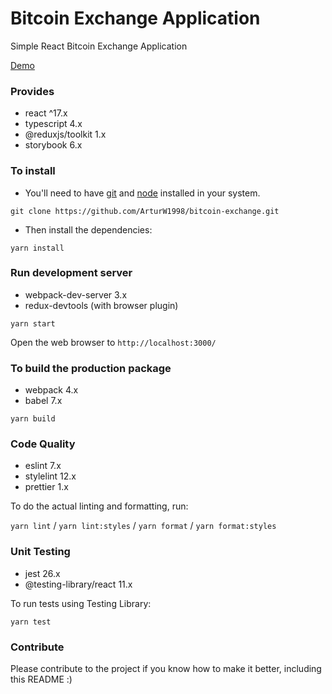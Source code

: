 # Bitcoin Exchange Application

Simple React Bitcoin Exchange Application

[Demo](https://arturw1998.github.io/bitcoin-exchange/index)

### Provides

- react ^17.x
- typescript 4.x
- @reduxjs/toolkit 1.x
- storybook 6.x

### To install

- You'll need to have [git](https://git-scm.com/) and [node](https://nodejs.org/en/) installed in
  your system.

`git clone https://github.com/ArturW1998/bitcoin-exchange.git`

- Then install the dependencies:

`yarn install`

### Run development server

- webpack-dev-server 3.x
- redux-devtools (with browser plugin)

`yarn start`

Open the web browser to `http://localhost:3000/`

### To build the production package

- webpack 4.x
- babel 7.x

`yarn build`

### Code Quality

- eslint 7.x
- stylelint 12.x
- prettier 1.x

To do the actual linting and formatting, run:

`yarn lint` / `yarn lint:styles` / `yarn format` / `yarn format:styles`

### Unit Testing

- jest 26.x
- @testing-library/react 11.x

To run tests using Testing Library:

`yarn test`

### Contribute

Please contribute to the project if you know how to make it better, including this README :)
